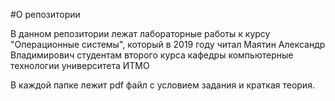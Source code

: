 #О репозитории

В данном репозитории лежат лабораторные работы к курсу "Операционные системы", который в 2019 году читал Маятин Александр Владимирович студентам второго курса кафедры компьютерные технологии университета ИТМО

В каждой папке лежит pdf файл с условием задания и краткая теория. 

